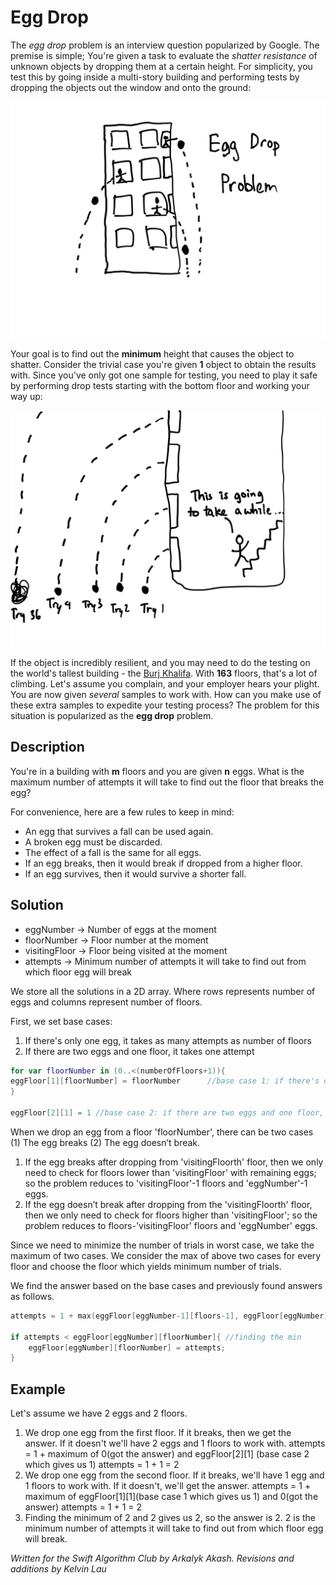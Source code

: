 # Egg Drop

The *egg drop* problem is an interview question popularized by Google. The premise is simple; You're given a task to evaluate the *shatter resistance* of unknown objects by dropping them at a certain height. For simplicity, you test this by going inside a multi-story building and performing tests by dropping the objects out the window and onto the ground:

![building with eggs being dropped](images/eggdrop.png)

Your goal is to find out the **minimum** height that causes the object to shatter. Consider the trivial case you're given **1** object to obtain the results with. Since you've only got one sample for testing, you need to play it safe by performing drop tests starting with the bottom floor and working your way up:

![dropping from first floor](images/eggdrop2.png)

If the object is incredibly resilient, and you may need to do the testing on the world's tallest building - the [Burj Khalifa](https://en.wikipedia.org/wiki/Burj_Khalifa). With **163** floors, that's a lot of climbing. Let's assume you complain, and your employer hears your plight. You are now given *several* samples to work with. How can you make use of these extra samples to expedite your testing process? The problem for this situation is popularized as the **egg drop** problem.

## Description

You're in a building with **m** floors and you are given **n** eggs. What is the maximum number of attempts it will take to find out the floor that breaks the egg?

For convenience, here are a few rules to keep in mind:

- An egg that survives a fall can be used again.
- A broken egg must be discarded.
- The effect of a fall is the same for all eggs.
- If an egg breaks, then it would break if dropped from a higher floor.
- If an egg survives, then it would survive a shorter fall.

## Solution

- eggNumber -> Number of eggs at the moment
- floorNumber -> Floor number at the moment
- visitingFloor -> Floor being visited at the moment
- attempts -> Minimum number of attempts it will take to find out from which floor egg will break

We store all the solutions in a 2D array. Where rows represents number of eggs and columns represent number of floors. 

First, we set base cases:
1) If there's only one egg, it takes as many attempts as number of floors
2) If there are two eggs and one floor, it takes one attempt

```swift
for var floorNumber in (0..<(numberOfFloors+1)){
eggFloor[1][floorNumber] = floorNumber      //base case 1: if there's only one egg, it takes 'numberOfFloors' attempts
}

eggFloor[2][1] = 1 //base case 2: if there are two eggs and one floor, it takes one attempt
```

When we drop an egg from a floor 'floorNumber', there can be two cases (1) The egg breaks (2) The egg doesn’t break.

1) If the egg breaks after dropping from 'visitingFloorth' floor, then we only need to check for floors lower than 'visitingFloor' with remaining eggs; so the problem reduces to 'visitingFloor'-1 floors and 'eggNumber'-1 eggs.
2) If the egg doesn’t break after dropping from the 'visitingFloorth' floor, then we only need to check for floors higher than 'visitingFloor'; so the problem reduces to floors-'visitingFloor' floors and 'eggNumber' eggs.

Since we need to minimize the number of trials in worst case, we take the maximum of two cases. We consider the max of above two cases for every floor and choose the floor which yields minimum number of trials.

We find the answer based on the base cases and previously found answers as follows. 
```swift
attempts = 1 + max(eggFloor[eggNumber-1][floors-1], eggFloor[eggNumber][floorNumber-floors])//we add one taking into account the attempt we're taking at the moment

if attempts < eggFloor[eggNumber][floorNumber]{ //finding the min
    eggFloor[eggNumber][floorNumber] = attempts;
}
```
## Example
Let's assume we have 2 eggs and 2 floors.
1) We drop one egg from the first floor. If it breaks, then we get the answer. If it doesn't we'll have 2 eggs and 1 floors to work with.
    attempts = 1 + maximum of 0(got the answer) and eggFloor[2][1] (base case 2 which gives us 1)
    attempts = 1 + 1 = 2
2) We drop one egg from the second floor. If it breaks, we'll have 1 egg and 1 floors to work with. If it doesn't, we'll get the answer.
    attempts = 1 + maximum of eggFloor[1][1](base case 1 which gives us 1) and 0(got the answer)
    attempts = 1 + 1 = 2
3) Finding the minimum of 2 and 2 gives us 2, so the answer is 2. 
   2 is the minimum number of attempts it will take to find out from which floor egg will break.

*Written for the Swift Algorithm Club by Arkalyk Akash. Revisions and additions by Kelvin Lau*
